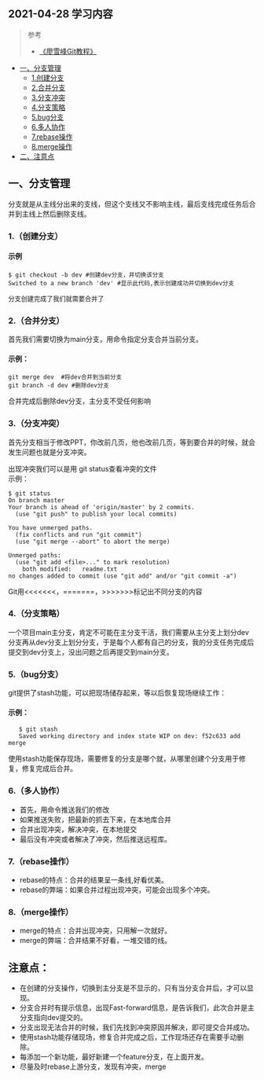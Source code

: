 ## 2021-04-28 学习内容

>参考
> * [《廖雪峰Git教程》](https://www.liaoxuefeng.com/wiki/896043488029600)  

* [一、分支管理]()
  * [1.创建分支](#1创建分支)
  * [2.合并分支](#2合并分支)  
  * [3.分支冲突](#3分支冲突)
  * [4.分支策略](#4分支策略)
  * [5.bug分支](#5bug分支)
  * [6.多人协作](#6多人协作)
  * [7.rebase操作](#7rebase操作)
  * [8.merge操作](#8merge操作)
* [二、注意点](#注意点)
## 一、分支管理
 分支就是从主线分出来的支线，但这个支线又不影响主线，最后支线完成任务后合并到主线上然后删除支线。  
  ### 1.（创建分支）

#### 示例
    $ git checkout -b dev #创建dev分支，并切换该分支  
    Switched to a new branch 'dev' #显示此代码,表示创建成功并切换到dev分支  
<font size=2>分支创建完成了我们就需要合并了</font>    

  ### 2.（合并分支）
  首先我们需要切换为main分支，用命令指定分支合并当前分支。

#### 示例：
    git merge dev  #将dev合并到当前分支
    git branch -d dev #删除dev分支  

合并完成后删除dev分支，主分支不受任何影响

  ### 3.（分支冲突）
 首先分支相当于修改PPT，你改前几页，他也改前几页，等到要合并的时候，就会发生问题也就是分支冲突。
 
 出现冲突我们可以是用 git status查看冲突的文件  
 示例：  

    $ git status
    On branch master
    Your branch is ahead of 'origin/master' by 2 commits.
      (use "git push" to publish your local commits)
    
    You have unmerged paths.
      (fix conflicts and run "git commit")
      (use "git merge --abort" to abort the merge)
    
    Unmerged paths:
      (use "git add <file>..." to mark resolution)
      	both modified:   readme.txt
    no changes added to commit (use "git add" and/or "git commit -a") 
  Git用<<<<<<<，=======，>>>>>>>标记出不同分支的内容

  ### 4.（分支策略）
  一个项目main主分支，肯定不可能在主分支干活，我们需要从主分支上划分dev分支再从dev分支上划分分支，于是每个人都有自己的分支，我的分支任务完成后提交到dev分支上，没出问题之后再提交到main分支。

  ### 5.（bug分支） 
  git提供了stash功能，可以把现场储存起来，等以后恢复现场继续工作：
   #### 示例：
       $ git stash
       Saved working directory and index state WIP on dev: f52c633 add merge
  使用stash功能保存现场，需要修复的分支是哪个就，从哪里创建个分支用于修复，修复完成后合并。
  ###  6.（多人协作）
   * 首先，用命令推送我们的修改
   * 如果推送失败，把最新的抓去下来，在本地库合并
   * 合并出现冲突，解决冲突，在本地提交
   * 最后没有冲突或者解决了冲突，然后推送远程库。
  ### 7.（rebase操作）
   * rebase的特点：合并的结果呈一条线,好看优美。  
   * rebase的弊端：如果合并过程出现冲突，可能会出现多个冲突。

  ###  8.（merge操作）
  * merge的特点：合并出现冲突，只用解一次就好。    
  * merge的弊端：合并结果不好看，一堆交错的线。

## 注意点：
  * 在创建的分支操作，切换到主分支是不显示的，只有当分支合并后，才可以显现。
  * 分支合并时有提示信息，出现Fast-forward信息，是告诉我们，此次合并是主分支指向dev提交的。
  * 分支出现无法合并的时候，我们先找到冲突原因并解决，即可提交合并成功。
  * 使用stash功能存储现场，修复合并完成之后，工作现场还存在需要手动删除。
  * 每添加一个新功能，最好新建一个feature分支，在上面开发。
  * 尽量及时rebase上游分支，发现有冲突，merge
